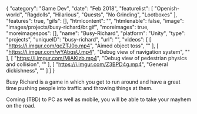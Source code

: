 {
   "category": "Game Dev",
   "date": "Feb 2018",
   "featurelist": [
      "Openish-world",
      "Ragdolls",
      "Hilarious",
      "Quests",
      "No Grinding",
      "Lootboxes"
   ],
   "features": true,
   "gifs": [],
   "htmlcontent": "",
   "htmlenable": false,
   "image": "images/projects/busy-richard/br.gif",
   "moreimages": true,
   "moreimagespos": [],
   "name": "Busy-Richard",
   "platform": "Unity",
   "type": "projects",
   "uniqueID": "busy-richard",
   "url": "",
   "videos": [
      [
         "https://i.imgur.com/qcZTJ0o.mp4",
         "Aimed object toss",
         ""
      ],
      [
         "https://i.imgur.com/wYAbqsU.mp4",
         "Debug view of navigation system",
         ""
      ],
      [
         "https://i.imgur.com/MiAKlzb.mp4",
         "Debug view of pedestrian physics and collision",
         ""
      ],
      [
         "https://i.imgur.com/Z3BPD4g.mp4",
         "General dickishness",
         ""
      ]
   ]
}

  Busy Richard is a game in which you get to run around and have a great time
  pushing people into traffic and throwing things at them.  


  Coming (TBD) to PC as well as mobile, you will be able to take your mayhem on
  the road.  